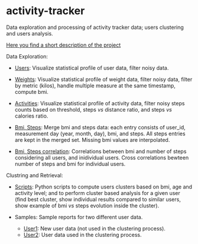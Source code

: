 # activity-tracker
Data exploration and processing of activity tracker data; users clustering and users analysis.

[Here you find a short description of the project](https://github.com/renatalucia/activity-tracker/blob/master/doc/report.pdf)

Data Exploration:
* [Users](http://htmlpreview.github.io/?https://github.com/renatalucia/activity-tracker/blob/master/data_exploration/users_filter.html): Visualize statistical profile of user data, filter noisy data.

* [Weights](http://htmlpreview.github.io/?https://github.com/renatalucia/activity-tracker/blob/master/data_exploration/weights_filter.html): Visualize statistical profile of weight data, filter noisy data, filter by metric (kilos), handle multiple measure at the same timestamp, compute bmi.

* [Activities](http://htmlpreview.github.io/?https://github.com/renatalucia/activity-tracker/blob/master/data_exploration/tracker_filter.html): Visualize statistical profile of activity data, filter noisy steps counts based on threshold, steps _vs_ distance ratio, and steps _vs_ calories ratio.

* [Bmi, Steps](http://htmlpreview.github.io/?https://github.com/renatalucia/activity-tracker/blob/master/data_exploration/bmi_steps.html): Merge bmi and steps data: each entry consists of user_id, measurement day (year, month, day), bmi, and steps. All steps entries are kept in the merged set. Missing bmi values are interpolated. 

* [Bmi, Steps correlation](http://htmlpreview.github.io/?https://github.com/renatalucia/activity-tracker/blob/master/data_exploration/bmi_steps_correlation.html): Correlations between bmi and number of steps considering all users, and inidividual users. Cross correlations bewteen number of steps and bmi for individual users.



Clustring and Retrieval:
* [Scripts](http://htmlpreview.github.io/?https://github.com/renatalucia/activity-tracker/blob/master/clustering/users_clusters_visualize.html): Python scripts to compute users clusters based on bmi, age and activity level; and to perform cluster based analysis for a given user (find best cluster, show individual results compared to similar users, show example of bmi _vs_ steps evolution inside the cluster).

* Samples: Sample reports for two different user data.
	* [User1](https://github.com/renatalucia/activity-tracker/blob/master/clustering/report_1.pdf): New user data (not used in the clustering process).
	* [User2](https://github.com/renatalucia/activity-tracker/blob/master/clustering/report_2.pdf): User data used in the clustering process. 
